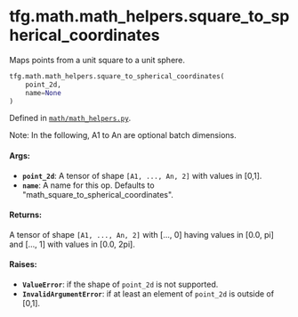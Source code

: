 <div itemscope itemtype="http://developers.google.com/ReferenceObject">
<meta itemprop="name" content="tfg.math.math_helpers.square_to_spherical_coordinates" />
<meta itemprop="path" content="Stable" />
</div>

# tfg.math.math_helpers.square_to_spherical_coordinates

Maps points from a unit square to a unit sphere.

``` python
tfg.math.math_helpers.square_to_spherical_coordinates(
    point_2d,
    name=None
)
```



Defined in [`math/math_helpers.py`](https://cs.corp.google.com/#piper///depot/google3/third_party/py/tensorflow_graphics/math/math_helpers.py).

<!-- Placeholder for "Used in" -->

Note:
  In the following, A1 to An are optional batch dimensions.

#### Args:

* <b>`point_2d`</b>: A tensor of shape `[A1, ..., An, 2]` with values in [0,1].
* <b>`name`</b>: A name for this op. Defaults to
    "math_square_to_spherical_coordinates".


#### Returns:

A tensor of shape `[A1, ..., An, 2]` with [..., 0] having values in
[0.0, pi] and [..., 1] with values in [0.0, 2pi].


#### Raises:

* <b>`ValueError`</b>: if the shape of `point_2d`  is not supported.
* <b>`InvalidArgumentError`</b>: if at least an element of `point_2d` is outside of
  [0,1].